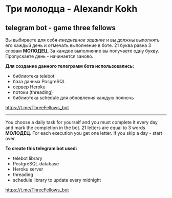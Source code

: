 # Три молодца - Alexandr Kokh
## telegram bot - game three fellows

Вы выбираете для себя *ежедневное задание* и вы должны выполнять его каждый день и отмечать выполнение в боте. 21 буква равна 3 словам **МОЛОДЕЦ**. За каждое выполнение вы получаете одну букву. Пропускаете день - начинается заново. 

**Для создание данного телеграмм бота использовались:**
- библиотека telebot
- база данных PosgreSQL
- сервер Heroku
- потоки (threading)
- библиотека schedule для обновления каждую полночь

<https://t.me/ThreeFellows_bot>

-------------------------------------

You choose a daily task for yourself and you must complete it every day and mark the completion in the bot. 21 letters are equal to 3 words **МОЛОДЕЦ**. For each execution you get one letter. If you skip a day - start over.

**To create this telegram bot used:**
- telebot library
- PostgreSQL database
- Heroku server
- threading
- schedule library to update every midnight

<https://t.me/ThreeFellows_bot>
